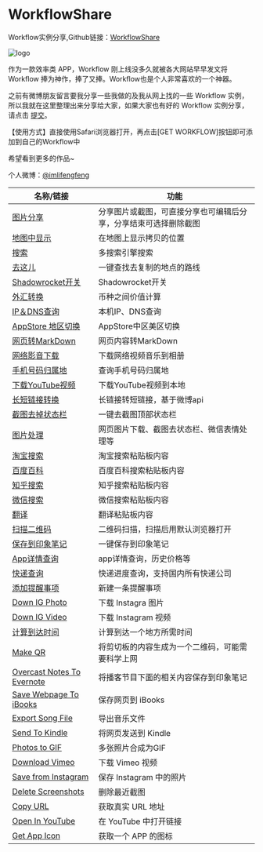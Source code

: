 # WorkflowShare
Workflow实例分享,Github链接：[WorkflowShare](https://github.com/imlifengfeng/WorkflowShare)

![logo](https://github.com/imlifengfeng/WorkflowShare/blob/master/img/logo.jpg)

作为一款效率类 APP，Workflow 刚上线没多久就被各大网站早早发文将 Workflow 捧为神作，捧了又捧。Workflow也是个人非常喜欢的一个神器。

之前有微博朋友留言要我分享一些我做的及我从网上找的一些 Workflow 实例，所以我就在这里整理出来分享给大家，如果大家也有好的 Workflow 实例分享，请点击 [提交](https://github.com/imlifengfeng/WorkflowShare/issues/1)。

【使用方式】直接使用Safari浏览器打开，再点击[GET WORKFLOW]按钮即可添加到自己的Workflow中

希望看到更多的作品~

个人微博：[@imlifengfeng](http://weibo.com/devfeng)

名称/链接 | 功能
----- | -----
[图片分享](https://workflow.is/workflows/94a0410588f4421a8093382f6bb9ef35) | 分享图片或截图，可直接分享也可编辑后分享，分享结束可选择删除截图
[地图中显示](https://workflow.is/workflows/e29c7cd6f2584128a8572144b5f90283) | 在地图上显示拷贝的位置
[搜索](https://workflow.is/workflows/0cc0f757b04448238adf0f611a2d8050) | 多搜索引擎搜索
[去这儿](https://workflow.is/workflows/c67b7d1d8be54ffda5ef29cdf2bf571e) | 一键查找去复制的地点的路线
[Shadowrocket开关](https://workflow.is/workflows/c19e62e4c5f041039ba73c8328003205) | Shadowrocket开关
[外汇转换](https://workflow.is/workflows/f6329406112f476ab6327102c05a1bb4) | 币种之间价值计算
[IP＆DNS查询](https://workflow.is/workflows/b37097a9a8c946d797047da58e592bd2) | 本机IP、DNS查询
[AppStore 地区切换](https://workflow.is/workflows/c0159db5a2f84595bad0fbe88b376834) | AppStore中区美区切换
[网页转MarkDown](https://workflow.is/workflows/a4b12846564a400d970574916770f57e) | 网页内容转MarkDown
[网络影音下载](https://workflow.is/workflows/c5a8d885afcc4f0280556792d17901ef) | 下载网络视频音乐到相册
[手机号码归属地](https://workflow.is/workflows/adb100922d4142a08d05b2bd6f7799db) | 查询手机号码归属地
[下载YouTube视频](https://workflow.is/workflows/dd3a565cad2f4aa688dadaa9ecdc9d6a) | 下载YouTube视频到本地
[长短链接转换](https://workflow.is/workflows/b2ad137a07cb4ab39ec289759f6a6abe) | 长链接转短链接，基于微博api
[截图去掉状态栏](https://workflow.is/workflows/2aa3bb7856b940868656ab7c22f5ba9b) | 一键去截图顶部状态栏
[图片处理](https://workflow.is/workflows/ff89ad199e934f6eab73efdbee422512) | 网页图片下载、截图去状态栏、微信表情处理等
[淘宝搜索](https://workflow.is/workflows/c3d2e00e4a1340e384c0248c94e9957b) | 淘宝搜索粘贴板内容
[百度百科](https://workflow.is/workflows/1f285980ed0440aab3bd9e3bd4bec487) | 百度百科搜索粘贴板内容
[知乎搜索](https://workflow.is/workflows/0db20d8830ae4d67af6fd5319a6016a5) | 知乎搜索粘贴板内容
[微信搜索](https://workflow.is/workflows/295b5f6873694327978d9917e4a372c9) | 微信搜索粘贴板内容
[翻译](https://workflow.is/workflows/ca11baaa37c449ee940a908b3548500b) | 翻译粘贴板内容
[扫描二维码](https://workflow.is/workflows/4c289571ec464e728c3d09aec9727380) | 二维码扫描，扫描后用默认浏览器打开
[保存到印象笔记](https://workflow.is/workflows/095e71381d3b4860bc21178f37032cb4) | 一键保存到印象笔记
[App详情查询](https://workflow.is/workflows/03a95cccf3ca47d981859f215566a8b3) | app详情查询，历史价格等
[快递查询](https://workflow.is/workflows/8e7a46b0c46846c484fc01c5a1e32962) | 快递进度查询，支持国内所有快递公司
[添加提醒事项](https://workflow.is/workflows/a238b22f893b42dd8d7fb81ded832e50) | 新建一条提醒事项
[Down IG Photo](https://workflow.is/workflows/6391ba62e5c947df9e714b30f4440fea) | 下载 Instagra 图片
[Down IG Video](https://workflow.is/workflows/625466fb2de9439585bc868ec68dfe62) | 下载 Instagram 视频
[计算到达时间](https://workflow.is/workflows/d5a58dfbea024811ae39b69e1cc9ace0) | 计算到达一个地方所需时间
[Make QR](https://workflow.is/workflows/19a590ffc2c54cffbbe7e8c8a58c1a3a) | 将剪切板的内容生成为一个二维码，可能需要科学上网
[Overcast Notes To Evernote](https://workflow.is/workflows/25c08665f2a2480ab85c31fe43991fce) | 将播客节目下面的相关内容保存到印象笔记
[Save Webpage To iBooks](https://workflow.is/workflows/d07708ddc04c4bc8bc15f48284fe55f0?source=main) | 保存网页到 iBooks
[Export Song File](https://workflow.is/workflows/243770c937944b978dfb39b9f8ea2a03?source=main) | 导出音乐文件
[Send To Kindle](https://workflow.is/workflows/1c9f4359aa164c618436b18ad6da04fb?source=main) | 将网页发送到 Kindle
[Photos to GIF](https://workflow.is/workflows/236ec68f18c946fb83729b388a31bd27?source=main) | 多张照片合成为GIF
[Download Vimeo](https://workflow.is/workflows/06a7bedab5784f598a1b8b2263c4fe01?source=main) | 下载 Vimeo 视频
[Save from Instagram](https://workflow.is/workflows/f6329406112f476ab6327102c05a1bb4) | 保存 Instagram 中的照片
[Delete Screenshots](https://workflow.is/workflows/bd0238c708854d8d8d367cf9e93f7d38?source=main) | 删除最近截图
[Copy URL](https://workflow.is/workflows/dc35fd67a6064d2f9cf09d450b23b3a3?source=main) | 获取真实 URL 地址
[Open In YouTube](https://workflow.is/workflows/5944bc184a8e4384bd1bd22acca996ce?source=main) | 在 YouTube 中打开链接
[Get App Icon](https://workflow.is/workflows/99b9a7050c2f46b4b0b657e4ab0bedf4?source=main) | 获取一个 APP 的图标
